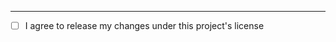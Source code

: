 <!-- Please describe your awesome changes here -->

---

-   [ ] I agree to release my changes under this project's license
